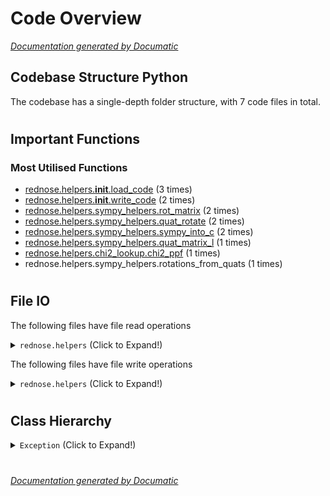 # Code Overview

[_Documentation generated by Documatic_](https://www.documatic.com)

<!---Documatic-section-Codebase Structure Python-start--->
## Codebase Structure Python

The codebase has a single-depth folder structure,
                with 7 code files in total.

# #
<!---Documatic-section-Codebase Structure Python-end--->

<!---Documatic-section-Important Functions-start--->
## Important Functions

<!---Documatic-block-important_funcs-start--->
<!---Documatic-block-most_used_funcs-start--->
### Most Utilised Functions

* [rednose.helpers.__init__.load_code](3-rednose_helpers.md#rednose.helpers.__init__.load_code) (3 times)
* [rednose.helpers.__init__.write_code](3-rednose_helpers.md#rednose.helpers.__init__.write_code) (2 times)
* [rednose.helpers.sympy_helpers.rot_matrix](3-rednose_helpers.md#rednose.helpers.sympy_helpers.rot_matrix) (2 times)
* [rednose.helpers.sympy_helpers.quat_rotate](3-rednose_helpers.md#rednose.helpers.sympy_helpers.quat_rotate) (2 times)
* [rednose.helpers.sympy_helpers.sympy_into_c](3-rednose_helpers.md#rednose.helpers.sympy_helpers.sympy_into_c) (2 times)
* [rednose.helpers.sympy_helpers.quat_matrix_l](3-rednose_helpers.md#rednose.helpers.sympy_helpers.quat_matrix_l) (1 times)
* [rednose.helpers.chi2_lookup.chi2_ppf](3-rednose_helpers.md#rednose.helpers.chi2_lookup.chi2_ppf) (1 times)
* rednose.helpers.sympy_helpers.rotations_from_quats (1 times)
<!---Documatic-block-most_used_funcs-end--->
<!---Documatic-block-important_funcs-end--->

# #
<!---Documatic-section-Important Functions-end--->

<!---Documatic-section-File IO-start--->
## File IO

<!---Documatic-block-file_io-start--->
The following files have file read operations

<!---Documatic-block-rednose.helpers-start--->
<details>
	<summary><code>rednose.helpers</code> (Click to Expand!)</summary>

* rednose.helpers.__init__
* rednose.helpers.ekf_sym
* rednose.helpers.feature_handler
* rednose.helpers.lst_sq_computer
</details>
<!---Documatic-block-rednose.helpers-end--->

The following files have file write operations

<!---Documatic-block-rednose.helpers-start--->
<details>
	<summary><code>rednose.helpers</code> (Click to Expand!)</summary>

* rednose.helpers.__init__
* rednose.helpers.ekf_sym
</details>
<!---Documatic-block-rednose.helpers-end--->
<!---Documatic-block-file_io-end--->

# #
<!---Documatic-section-File IO-end--->

<!---Documatic-section-Class Hierarchy-start--->
## Class Hierarchy

<!---Documatic-block-Exception-start--->
<details>
	<summary><code>Exception</code> (Click to Expand!)</summary>

* rednose.helpers.__init__.KalmanError
</details>
<!---Documatic-block-Exception-end--->

# #
<!---Documatic-section-Class Hierarchy-end--->

[_Documentation generated by Documatic_](https://www.documatic.com)